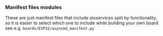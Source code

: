 ### Manifest files modules 

These are just manifest files that include aioservices split by functionality,
so it is easier to select which one to include while building your own board see e.g.
`boards/ESP32/asyncmd_manifest.py`
